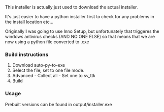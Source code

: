 This installer is actually just used to download the actual installer.

It's just easier to have a python installer first to check for any problems in the install location etc...


Originally I was going to use Inno Setup, but unfortunately that triggeres the windows antivirus checks (AND NO ONE ELSE) so that means that we are now using a python file converted to .exe


### Build instructions

1. Download auto-py-to-exe
2. Select the file, set to one file mode.
3. Advanced - Collect all - Set one to sv_ttk
4. Build

### Usage

Prebuilt versions can be found in output/installer.exe